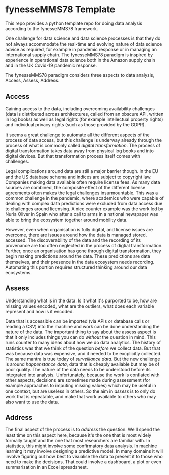 # fynesseMMS78 Template

This repo provides a python template repo for doing data analysis according to the fynesseMMS78 framework.

One challenge for data science and data science processes is that they do not always accommodate the real-time and evolving nature of data science advice as required, for example in pandemic response or in managing an international supply chain. The fynesseMMS78 paradigm is inspired by experience in operational data science both in the Amazon supply chain and in the UK Covid-19 pandemic response.

The fynesseMMS78 paradigm considers three aspects to data analysis, Access, Assess, Address. 

## Access

Gaining access to the data, including overcoming availability challenges (data is distributed across architectures, called from an obscure API, written in log books) as well as legal rights (for example intellectual property rights) and individual privacy rights (such as those provided by the GDPR).

It seems a great challenge to automate all the different aspects of the process of data access, but this challenge is underway already through the process of what is commonly called *digital transformation*. The process of digital transformation takes data away from physical log books and into digital devices. But that transformation process itself comes with challenges. 

Legal complications around data are still a major barrier though. In the EU and the US database schema and indices are subject to copyright law. Companies making data available often require license fees. As many data sources are combined, the composite effect of the different license agreements often makes the legal challenges insurmountable. This was a common challenge in the pandemic, where academics who were capable of dealing with complex data predictions were excluded from data access due to challenges around licensing. A nice counter example was the work led by Nuria Oliver in Spain who after a call to arms in a national newspaper  was able to bring the ecosystem together around mobility data.

However, even when organisation is fully digital, and license issues are overcome, there are issues around how the data is managed stored, accessed. The discoverability of the data and the recording of its provenance are too often neglected in the process of digtial transformation. Further, once an organisation has gone through digital transformation, they begin making predictions around the data. These predictions are data themselves, and their presence in the data ecosystem needs recording. Automating this portion requires structured thinking around our data ecosystems.

## Assess

Understanding what is in the data. Is it what it's purported to be, how are missing values encoded, what are the outliers, what does each variable represent and how is it encoded.

Data that is accessible can be imported (via APIs or database calls or reading a CSV) into the machine and work can be done understanding the nature of the data. The important thing to say about the assess aspect is that it only includes things you can do *without* the question in mind. This runs counter to many ideas about how we do data analytics. The history of statistics was that we think of the question *before* we collect data. But that was because data was expensive, and it needed to be excplicitly collected. The same mantra is true today of *surveillance data*. But the new challenge is around *happenstance data*, data that is cheaply available but may be of poor quality. The nature of the data needs to be understood before its integrated into analysis. Unfortunately, because the work is conflated with other aspects, decisions are sometimes made during assessment (for example approaches to imputing missing values) which may be useful in one context, but are useless in others. So the aim in *assess* is to only do work that is repeatable, and make that work available to others who may also want to use the data.

## Address

The final aspect of the process is to *address* the question. We'll spend the least time on this aspect here, because it's the one that is most widely formally taught and the one that most researchers are familiar with. In statistics, this might involve some confirmatory data analysis. In machine learning it may involve designing a predictive model. In many domains it will involve figuring out how best to visualise the data to present it to those who need to make the decisions. That could involve a dashboard, a plot or even summarisation in an Excel spreadsheet.
